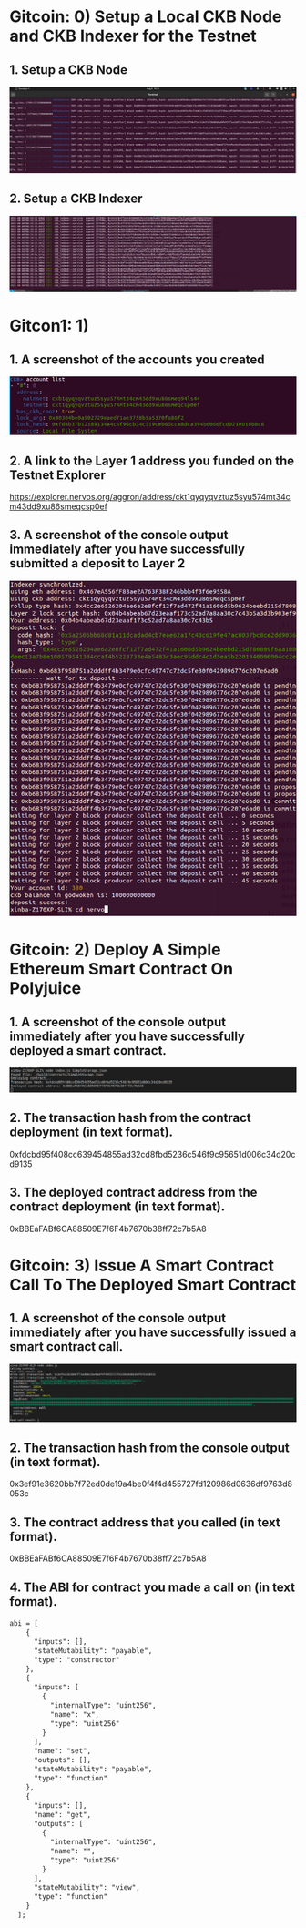 # Gitcoin: 0) Setup a Local CKB Node and CKB Indexer for the Testnet

## 1. Setup a CKB Node

![](pic/task1.png)

## 2. Setup a CKB Indexer

![](pic/task2.png)


# Gitcon1: 1)

## 1. A screenshot of the accounts you created 

![](pic/task_1_1.png)
## 2. A link to the Layer 1 address you funded on the Testnet Explorer

https://explorer.nervos.org/aggron/address/ckt1qyqyqvztuz5syu574mt34cm43dd9xu86smeqcsp0ef

## 3. A screenshot of the console output immediately after you have successfully submitted a deposit to Layer 2

![](pic/task_1_3.png)


# Gitcoin: 2) Deploy A Simple Ethereum Smart Contract On Polyjuice

## 1. A screenshot of the console output immediately after you have successfully deployed a smart contract.

![](pic/task_2_1.png)

## 2. The transaction hash from the contract deployment (in text format).

0xfdcbd95f408cc639454855ad32cd8fbd5236c546f9c95651d006c34d20cd9135

## 3. The deployed contract address from the contract deployment (in text format).

0xBBEaFABf6CA88509E7f6F4b7670b38ff72c7b5A8

# Gitcoin: 3) Issue A Smart Contract Call To The Deployed Smart Contract

## 1. A screenshot of the console output immediately after you have successfully issued a smart contract call.

![](pic/task_3_1.png)

## 2. The transaction hash from the console output (in text format).

0x3ef91e3620bb7f72ed0de19a4be0f4f4d455727fd120986d0636df9763d8053c
## 3. The contract address that you called (in text format).

0xBBEaFABf6CA88509E7f6F4b7670b38ff72c7b5A8

## 4. The ABI for contract you made a call on (in text format).

```
abi = [
    {
      "inputs": [],
      "stateMutability": "payable",
      "type": "constructor"
    },
    {
      "inputs": [
        {
          "internalType": "uint256",
          "name": "x",
          "type": "uint256"
        }
      ],
      "name": "set",
      "outputs": [],
      "stateMutability": "payable",
      "type": "function"
    },
    {
      "inputs": [],
      "name": "get",
      "outputs": [
        {
          "internalType": "uint256",
          "name": "",
          "type": "uint256"
        }
      ],
      "stateMutability": "view",
      "type": "function"
    }
  ];
```